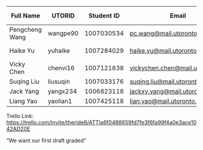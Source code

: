 | Full Name | UTORID | Student ID | Email | Best Way to Contact | Discord Username |
|-----------|--------|------------|-------|---------------------|------------------|
|Pengcheng Wang|wangpe90|1007030534|pc.wang@mail.utoronto.ca|email|Dez|
|Haike Yu|yuhaike|1007284029|haike.yu@mail.utoronto.ca|6477620703|RemMyFav #3911|
|Vicky Chen|chenvi16|1007121838|vickychen.chen@mail.utoronto.ca|4379853793|lilglucose#5820|
|Suqing Liu|liusuqin|1007033176|suqing.liu@mail.utoronto.ca|6476798888|suqingliu|
|Jack Yang|yangx234|1006823118|jackxy.yang@mail.utoronto.ca|7788856219|JY#8369|
|Liang Yao|yaolian1|1007425118|lian.yao@mail.utoronto.ca|6478862278|wsyl16#3434|

Trello Link:
https://trello.com/invite/theride6/ATTIa6f0488659fd7fe3f6fa99f4a0e3ace1042AD20E

“We want our first draft graded”
